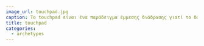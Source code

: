 ```yaml
---
image_url: touchpad.jpg
caption: Το touchpad είναι ένα παράδειγμα έμμεσης διάδρασης γιατί το δάχτυλο του χρήστη κινείται σε ένα διαφορετικό επίπεδο, από αυτό της συσκευής εξόδου, και μέσω της κίνησης του οδηγεί έναν δείκτη πάνω στη συσκευή εξόδου.
title: touchpad
categories:
  - archetypes
---
```

